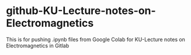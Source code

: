 # github-KU-Lecture-notes-on-Electromagnetics
This is for pushing .ipynb files from Google Colab for KU-Lecture notes on Electromagnetics in Gitlab
